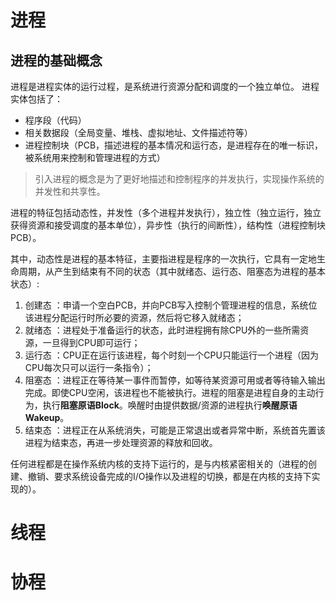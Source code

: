 # 进程

## 进程的基础概念

进程是进程实体的运行过程，是系统进行资源分配和调度的一个独立单位。
进程实体包括了：
- 程序段（代码）
- 相关数据段（全局变量、堆栈、虚拟地址、文件描述符等）
- 进程控制块（PCB，描述进程的基本情况和运行态，是进程存在的唯一标识，被系统用来控制和管理进程的方式）

> 引入进程的概念是为了更好地描述和控制程序的并发执行，实现操作系统的并发性和共享性。

进程的特征包括动态性，并发性（多个进程并发执行），独立性（独立运行，独立获得资源和接受调度的基本单位），异步性（执行的间断性），结构性（进程控制块PCB）。

其中，动态性是进程的基本特征，主要指进程是程序的一次执行，它具有一定地生命周期，从产生到结束有不同的状态（其中就绪态、运行态、阻塞态为进程的基本状态）:
1. 创建态 ：申请一个空白PCB，并向PCB写入控制个管理进程的信息，系统位该进程分配运行时所必要的资源，然后将它移入就绪态；
2. 就绪态 ：进程处于准备运行的状态，此时进程拥有除CPU外的一些所需资源，一旦得到CPU即可运行；
3. 运行态 ：CPU正在运行该进程，每个时刻一个CPU只能运行一个进程（因为CPU每次只可以运行一条指令）；
4. 阻塞态 ：进程正在等待某一事件而暂停，如等待某资源可用或者等待输入输出完成。即使CPU空闲，该进程也不能被执行。进程的阻塞是进程自身的主动行为，执行**阻塞原语Block**。唤醒时由提供数据/资源的进程执行**唤醒原语Wakeup**。
5. 结束态 ：进程正在从系统消失，可能是正常退出或者异常中断，系统首先置该进程为结束态，再进一步处理资源的释放和回收。

任何进程都是在操作系统内核的支持下运行的，是与内核紧密相关的（进程的创建、撤销、要求系统设备完成的I/O操作以及进程的切换，都是在内核的支持下实现的）。



# 线程
# 协程